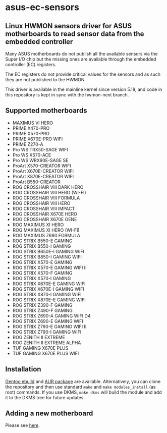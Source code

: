 # asus-ec-sensors

## Linux HWMON sensors driver for ASUS motherboards to read sensor data from the embedded controller

Many ASUS motherboards do not publish all the available sensors via the Super I/O chip but the missing ones are
available through the embedded controller (EC) registers.

The EC registers do not provide critical values for the sensors and as such they are not published to the HWMON.

This driver is available in the mainline kernel since version 5.18, and code in this repository is kept in sync with
the hwmon-next branch.

## Supported motherboards

 * MAXIMUS VI HERO
 * PRIME X470-PRO
 * PRIME X570-PRO
 * PRIME X670E-PRO WIFI
 * PRIME Z270-A
 * Pro WS TRX50-SAGE WIFI
 * Pro WS X570-ACE
 * Pro WS WRX90E-SAGE SE
 * ProArt X570-CREATOR WIFI
 * ProArt X670E-CREATOR WIFI
 * ProArt X870E-CREATOR WIFI
 * ProArt B550-CREATOR
 * ROG CROSSHAIR VIII DARK HERO
 * ROG CROSSHAIR VIII HERO (WI-FI)
 * ROG CROSSHAIR VIII FORMULA
 * ROG CROSSHAIR VIII HERO
 * ROG CROSSHAIR VIII IMPACT
 * ROG CROSSHAIR X670E HERO
 * ROG CROSSHAIR X670E GENE
 * ROG MAXIMUS XI HERO
 * ROG MAXIMUS XI HERO (WI-FI)
 * ROG MAXIMUS Z690 FORMULA
 * ROG STRIX B550-E GAMING
 * ROG STRIX B550-I GAMING
 * ROG STRIX B650E-I GAMING WIFI
 * ROG STRIX B850-I GAMING WIFI
 * ROG STRIX X570-E GAMING
 * ROG STRIX X570-E GAMING WIFI II
 * ROG STRIX X570-F GAMING
 * ROG STRIX X570-I GAMING
 * ROG STRIX X670E-E GAMING WIFI
 * ROG STRIX X670E-I GAMING WIFI
 * ROG STRIX X870-I GAMING WIFI
 * ROG STRIX X870E-E GAMING WIFI
 * ROG STRIX Z390-F GAMING
 * ROG STRIX Z490-F GAMING
 * ROG STRIX Z690-A GAMING WIFI D4
 * ROG STRIX Z690-E GAMING WIFI
 * ROG STRIX Z790-E GAMING WIFI II
 * ROG STRIX Z790-I GAMING WIFI
 * ROG ZENITH II EXTREME
 * ROG ZENITH II EXTREME ALPHA
 * TUF GAMING X670E PLUS
 * TUF GAMING X670E PLUS WIFI

## Installation

[Gentoo ebuild](https://github.com/zeule/gentoo-zeule/tree/master/sys-power/asus-ec-sensors) and 
[AUR package](https://aur.archlinux.org/packages/asus-ec-sensors-dkms-git) are available. Alternatively,
you can clone the repository and then use standard `make` and `make modules_install` (as root) commands.
If you use DKMS, `make dkms` will build the module and add it to the DKMS tree for future updates.

## Adding a new motherboard

Please see [here](CONTRIBUTING.md).
